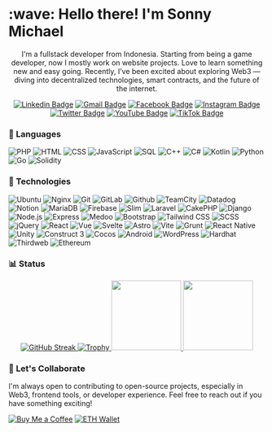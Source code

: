 <h1 align="left" id="macropower-title">:wave: Hello there! I'm Sonny Michael</h1>

<p align="center">
I'm a fullstack developer from Indonesia. Starting from being a game developer, now I mostly work on website projects. Love to learn something new and easy going. Recently, I’ve been excited about exploring Web3 — diving into decentralized technologies, smart contracts, and the future of the internet.
</p>

<div align="center">
  
[![Linkedin Badge](https://img.shields.io/badge/-isonnymichael-blue?style=flat-square&logo=linksys&logoColor=white&link=https://www.linkedin.com/in/sonny-michael-95723512a/)](https://www.linkedin.com/in/sonny-michael-95723512a/) [![Gmail Badge](https://img.shields.io/badge/-isonnymichael@gmail.com-c14438?style=flat-square&logo=Gmail&logoColor=white&link=mailto:isonnymichael@gmail.com)](mailto:isonnymichael@gmail.com) <!-- [![WA Badge](https://img.shields.io/badge/-WhatsApp-25d366?style=flat-square&logo=WhatsApp&logoColor=white&link=https://wa.me/6288216796221)](https://wa.me/6288216796221) -->  [![Facebook Badge](https://img.shields.io/badge/-isonnymichael-1877F2?style=flat-square&logo=Facebook&logoColor=white&link=https://www.facebook.com/iSonnyMichael/)](https://www.facebook.com/iSonnyMichael/) [![Instagram Badge](https://img.shields.io/badge/-isonnymichael-E4405F?style=flat-square&logo=Instagram&logoColor=white&link=https://www.instagram.com/isonnymichael/)](https://www.instagram.com/isonnymichael/) [![Twitter Badge](https://img.shields.io/badge/-isonnymichael-000000?style=flat-square&logo=X&logoColor=white&link=https://twitter.com/isonnymichael)](https://twitter.com/isonnymichael) [![YouTube Badge](https://img.shields.io/badge/-isonnymichael-FF0000?style=flat-square&logo=youtube&logoColor=white)](https://www.youtube.com/@isonnymichael) [![TikTok Badge](https://img.shields.io/badge/-isonnymichael-000000?style=flat-square&logo=tiktok&logoColor=white)](https://www.tiktok.com/@isonnymichael)
</div>

### 🧠 Languages

![PHP](https://img.shields.io/badge/-PHP-000?&logo=PHP)
![HTML](https://img.shields.io/badge/-HTML-000?&logo=HTML5)
![CSS](https://img.shields.io/badge/-CSS-000?&logo=CSS)
![JavaScript](https://img.shields.io/badge/-JavaScript-000?&logo=JavaScript)
![SQL](https://img.shields.io/badge/-SQL-000?&logo=MySQL)
![C++](https://img.shields.io/badge/-C++-000?&logo=c%2b%2b&logoColor=00599C)
![C#](https://img.shields.io/badge/-CS-000?&logo=c)
![Kotlin](https://img.shields.io/badge/-Kotlin-000?&logo=Kotlin)
![Python](https://img.shields.io/badge/-Python-000?&logo=Python)
![Go](https://img.shields.io/badge/-Go-000?&logo=go)
![Solidity](https://img.shields.io/badge/-Solidity-000?&logo=Solidity)

### 🧰 Technologies

![Ubuntu](https://img.shields.io/badge/-Ubuntu-000?&logo=ubuntu)
![Nginx](https://img.shields.io/badge/-NGINX-000?&logo=nginx)
![Git](https://img.shields.io/badge/-Git-000?&logo=git)
![GitLab](https://img.shields.io/badge/-GitLab-000?&logo=gitlab)
![Github](https://img.shields.io/badge/-Github-000?&logo=github)
![TeamCity](https://img.shields.io/badge/-TeamCity-000?&logo=teamcity)
![Datadog](https://img.shields.io/badge/-DataDog-000?&logo=datadog)
![Notion](https://img.shields.io/badge/-Notion-000?&logo=notion)
![MariaDB](https://img.shields.io/badge/-MariaDB-000?&logo=mariadb)
![Firebase](https://img.shields.io/badge/-Firebase-000?&logo=firebase)
![Slim](https://img.shields.io/badge/-Slim-000?&logo=packagist)
![Laravel](https://img.shields.io/badge/-Laravel-000?&logo=laravel)
![CakePHP](https://img.shields.io/badge/-CakePHP-000?&logo=cakephp)
![Django](https://img.shields.io/badge/-Django-000?&logo=django)
![Node.js](https://img.shields.io/badge/-Node.js-000?&logo=node.js)
![Express](https://img.shields.io/badge/-Express-000?&logo=express)
![Medoo](https://img.shields.io/badge/-Medoo-000?&logo=mamp)
![Bootstrap](https://img.shields.io/badge/-Bootstrap-000?&logo=bootstrap)
![Tailwind CSS](https://img.shields.io/badge/-Tailwind-000?&logo=tailwind-css)
![SCSS](https://img.shields.io/badge/-SCSS-000?&logo=sass)
![jQuery](https://img.shields.io/badge/-jQuery-000?&logo=jquery)
![React](https://img.shields.io/badge/-React-000?&logo=react)
![Vue](https://img.shields.io/badge/-Vue-000?&logo=vue.js)
![Svelte](https://img.shields.io/badge/-Svelte-000?&logo=svelte)
![Astro](https://img.shields.io/badge/-Astro-000?&logo=astro)
![Vite](https://img.shields.io/badge/-Vite-000?&logo=vite)
![Grunt](https://img.shields.io/badge/-Grunt-000?&logo=grunt)
![React Native](https://img.shields.io/badge/-ReactNative-000?&logo=react)
![Unity](https://img.shields.io/badge/-Unity-000?&logo=unity)
![Construct 3](https://img.shields.io/badge/-Construct%203-000?&logo=construct-3&logoColor=white)
![Cocos](https://img.shields.io/badge/-Cocos-000?&logo=cocos)
![Android](https://img.shields.io/badge/-Android-000?&logo=android)
![WordPress](https://img.shields.io/badge/-WordPress-000?&logo=wordpress)
![Hardhat](https://img.shields.io/badge/-Hardhat-000?&logo=redhat)
![Thirdweb](https://img.shields.io/badge/-Thirdweb%20SDK-000?&logo=three.js&logoColor=white)
![Ethereum](https://img.shields.io/badge/-Ethereum-000?&logo=ethereum)

### 📊 Status

<div align="center">
  <a href="https://github.com/isonnymichael?tab=repositories">
    <img src="https://streak-stats.demolab.com?user=isonnymichael&theme=tokyonight&hide_border=true" alt="GitHub Streak" />
  </a>

  <a href="https://github.com/isonnymichael?tab=repositories">
    <img src="https://github-profile-trophy.vercel.app/?username=isonnymichael&theme=tokyonight&no-frame=true&rank=SECRET,SSS,SS,S,AAA,AA,A" alt="Trophy" />
  </a>

  <a href="https://github.com/isonnymichael?tab=repositories">
    <img height="137px" src="https://github-readme-stats.vercel.app/api?username=isonnymichael&hide_title=true&hide_border=true&show_icons=true&include_all_commits=true&count_private=true&line_height=21&theme=tokyonight&rank_icon=github" />
  </a>

  <img height="137px" src="https://github-readme-stats.vercel.app/api/top-langs/?username=isonnymichael&hide=html&hide_title=true&hide_border=true&layout=compact&langs_count=6&exclude_repo=comp426,Redventures-Movie-Quotes&icon_color=fff&theme=tokyonight" />
</div>

### 🤝 Let's Collaborate

I'm always open to contributing to open-source projects, especially in Web3, frontend tools, or developer experience. Feel free to reach out if you have something exciting!

[![Buy Me a Coffee](https://img.shields.io/badge/☕️-Buy%20Me%20a%20Coffee-FFDD00?style=flat-square&logo=buy-me-a-coffee&logoColor=black)](https://www.buymeacoffee.com/isonnymichk)
[![ETH Wallet](https://img.shields.io/badge/ETH-0x2B36425Aa21B034045876853DaA93f82f1357116-3c3c3d?style=flat-square&logo=ethereum&logoColor=white)](https://etherscan.io/address/0x2B36425Aa21B034045876853DaA93f82f1357116)


